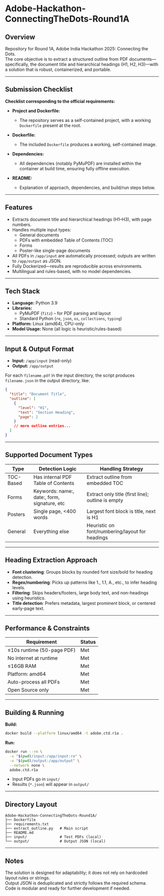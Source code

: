 # Adobe-Hackathon-ConnectingTheDots-Round1A

## Overview

Repository for Round 1A, Adobe India Hackathon 2025: Connecting the Dots.  
The core objective is to extract a structured outline from PDF documents—specifically, the document title and hierarchical headings (H1, H2, H3)—with a solution that is robust, containerized, and portable.

---

## Submission Checklist

**Checklist corresponding to the official requirements:**

- **Project and Dockerfile:**  
  - The repository serves as a self-contained project, with a working `Dockerfile` present at the root.

- **Dockerfile:**  
  - The included `Dockerfile` produces a working, self-contained image.

- **Dependencies:**  
  - All dependencies (notably PyMuPDF) are installed within the container at build time, ensuring fully offline execution.

- **README:**  
  - Explanation of approach, dependencies, and build/run steps below.

---

## Features

- Extracts document title and hierarchical headings (H1–H3), with page numbers.
- Handles multiple input types: 
  - General documents
  - PDFs with embedded Table of Contents (TOC)
  - Forms  
  - Poster-like single-page documents
- All PDFs in `/app/input` are automatically processed; outputs are written to `/app/output` as JSON.
- Fully Dockerized—results are reproducible across environments.
- Multilingual and rules-based, with no model dependencies.

---

## Tech Stack

- **Language:** Python 3.9
- **Libraries:**  
  - PyMuPDF (`fitz`) – for PDF parsing and layout
  - Standard Python (`re`, `json`, `os`, `collections`, `typing`)
- **Platform:** Linux (amd64), CPU-only
- **Model Usage:** None (all logic is heuristic/rules-based)

---

## Input & Output Format

- **Input:** `/app/input` (read-only)
- **Output:** `/app/output`

For each `filename.pdf` in the input directory, the script produces `filename.json` in the output directory, like:

```json
{
  "title": "Document Title",
  "outline": [
    {
      "level": "H1",
      "text": "Section Heading",
      "page": 2
    }
    // more outline entries...
  ]
}
```

---

## Supported Document Types

| Type      | Detection Logic                              | Handling Strategy                                   |
|-----------|---------------------------------------------|-----------------------------------------------------|
| TOC-Based | Has internal PDF Table of Contents           | Extract outline from embedded TOC                   |
| Forms     | Keywords: name:, date:, form, signature, etc | Extract only title (first line); outline is empty   |
| Posters   | Single page, <400 words                      | Largest font block is title, next is H1             |
| General   | Everything else                              | Heuristic on font/numbering/layout for headings     |

---

## Heading Extraction Approach

- **Font clustering**: Groups blocks by rounded font size/bold for heading detection.
- **Regex/numbering**: Picks up patterns like 1., 1.1, A., etc., to infer heading levels.
- **Filtering**: Skips headers/footers, large body text, and non-headings using heuristics.
- **Title detection**: Prefers metadata, largest prominent block, or centered early-page text.

---

## Performance & Constraints

| Requirement                    | Status         |
|---------------------------------|---------------|
| ≤10s runtime (50-page PDF)      | Met           |
| No internet at runtime          | Met           |
| ≤16GB RAM                       | Met           |
| Platform: amd64                 | Met           |
| Auto-process all PDFs           | Met           |
| Open Source only                | Met           |

---

## Building & Running

**Build:**
```bash
docker build --platform linux/amd64 -t adobe.ctd.r1a .
```

**Run:**
```bash
docker run --rm \
  -v "$(pwd)/input:/app/input:ro" \
  -v "$(pwd)/output:/app/output" \
  --network none \
  adobe.ctd.r1a
```
- Input PDFs go in `input/`  
- Results (`*.json`) will appear in `output/`

---

## Directory Layout

```
Adobe-Hackathon-ConnectingTheDots-Round1A/
├── Dockerfile
├── requirements.txt
├── extract_outline.py   # Main script
├── README.md
├── input/               # Test PDFs (local)
└── output/              # Output JSON (local)
```

---

## Notes

The solution is designed for adaptability; it does not rely on hardcoded layout rules or strings.  
Output JSON is deduplicated and strictly follows the required schema.  
Code is modular and ready for further development if needed.
